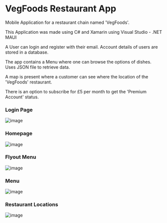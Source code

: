# VegFoods Restaurant App
Mobile Application for a restaurant chain named 'VegFoods'. 

This Application was made using C# and Xamarin using Visual Studio - .NET MAUI 


A User can login and register with their email.
Account details of users are stored in a database.

The app contains a Menu where one can browse the options of dishes. Uses JSON file to retrieve data.

A map is present where a customer can see where the location of the 'VegFoods' restaurant.

There is an option to subscribe for £5 per month to get the 'Premium Account' status.



### Login Page
![image](https://github.com/venkataprabhav/MobileApp_VegFoods/assets/123014399/55423e3e-0ef5-4cbe-895c-c6085f43314f)


### Homepage
![image](https://github.com/venkataprabhav/MobileApp_VegFoods/assets/123014399/ad62443f-afe9-44bd-87eb-5b305c160857)


### Flyout Menu
![image](https://github.com/venkataprabhav/MobileApp_VegFoods/assets/123014399/19d8dc3b-dad9-4854-aaf9-1d2e225f3d94)


### Menu
![image](https://github.com/venkataprabhav/MobileApp_VegFoods/assets/123014399/04d9b5b6-9f94-47cc-aa1f-40a8ab9922d0)


### Restaurant Locations
![image](https://github.com/venkataprabhav/MobileApp_VegFoods/assets/123014399/0993a16a-d598-4d82-a476-7454de5b9a98)

